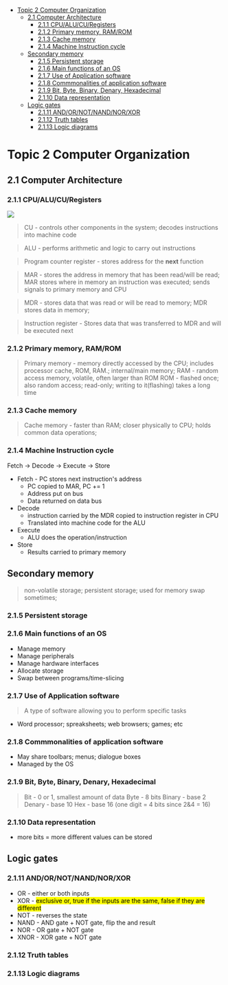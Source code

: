 - [Topic 2 Computer Organization](#topic-2-computer-organization)
  - [2.1 Computer Architecture](#21-computer-architecture)
    - [2.1.1 CPU/ALU/CU/Registers](#211-cpualucuregisters)
    - [2.1.2 Primary memory, RAM/ROM](#212-primary-memory-ramrom)
    - [2.1.3 Cache memory](#213-cache-memory)
    - [2.1.4 Machine Instruction cycle](#214-machine-instruction-cycle)
  - [Secondary memory](#secondary-memory)
    - [2.1.5 Persistent storage](#215-persistent-storage)
    - [2.1.6 Main functions of an OS](#216-main-functions-of-an-os)
    - [2.1.7 Use of Application software](#217-use-of-application-software)
    - [2.1.8 Commmonalities of application software](#218-commmonalities-of-application-software)
    - [2.1.9 Bit, Byte, Binary, Denary, Hexadecimal](#219-bit-byte-binary-denary-hexadecimal)
    - [2.1.10 Data representation](#2110-data-representation)
  - [Logic gates](#logic-gates)
    - [2.1.11 AND/OR/NOT/NAND/NOR/XOR](#2111-andornotnandnorxor)
    - [2.1.12 Truth tables](#2112-truth-tables)
    - [2.1.13 Logic diagrams](#2113-logic-diagrams)

# Topic 2 Computer Organization


## 2.1 Computer Architecture

### 2.1.1 CPU/ALU/CU/Registers

![](2020-03-21-10-54-48.png)

> CU - controls other components in the system; decodes instructions into machine code

> ALU - performs arithmetic and logic to carry out instructions

> Program counter register - stores address for the **next** function

> MAR - stores the address in memory that has been read/will be read; MAR stores where in memory an instruction was executed; sends signals to primary memory and CPU

> MDR - stores data that was read or will be read to memory; MDR stores data in memory; 

> Instruction register - Stores data that was transferred to MDR and will be executed next

### 2.1.2 Primary memory, RAM/ROM

> Primary memory - memory directly accessed by the CPU; includes processor cache, ROM, RAM.; internal/main memory; 
> RAM - random access memory, volatile, often larger than ROM
> ROM - flashed once; also random access; read-only; writing to it(flashing) takes a long time

### 2.1.3 Cache memory

> Cache memory - faster than RAM; closer physically to CPU; holds common data operations;

### 2.1.4 Machine Instruction cycle

Fetch → Decode → Execute → Store
- Fetch - PC stores next instruction's address
  - PC copied to MAR, PC += 1
  - Address put on bus
  - Data returned on data bus
- Decode 
  - instruction carried by the MDR copied to instruction register in CPU
  - Translated into machine code for the ALU
- Execute 
  - ALU does the operation/instruction
- Store
  - Results carried to primary memory




## Secondary memory

> non-volatile storage; persistent storage; used for memory swap sometimes; 

### 2.1.5 Persistent storage

### 2.1.6 Main functions of an OS

- Manage memory
- Manage peripherals
- Manage hardware interfaces
- Allocate storage
- Swap between programs/time-slicing

### 2.1.7 Use of Application software

> A type of software allowing you to perform specific tasks
- Word processor; spreaksheets; web browsers; games; etc

### 2.1.8 Commmonalities of application software

- May share toolbars; menus; dialogue boxes
- Managed by the OS

### 2.1.9 Bit, Byte, Binary, Denary, Hexadecimal

> Bit - 0 or 1, smallest amount of data
> Byte - 8 bits
> Binary - base 2
> Denary - base 10
> Hex - base 16 (one digit = 4 bits since 2&4 = 16)

### 2.1.10 Data representation

- more bits = more different values can be stored

## Logic gates

### 2.1.11 AND/OR/NOT/NAND/NOR/XOR

- OR - either or both inputs
- XOR - <mark>exclusive or, true if the inputs are the same, false if they are different</mark>
- NOT - reverses the state
- NAND - AND gate + NOT gate, flip the and result
- NOR - OR gate + NOT gate 
- XNOR - XOR gate + NOT gate

### 2.1.12 Truth tables

### 2.1.13 Logic diagrams

